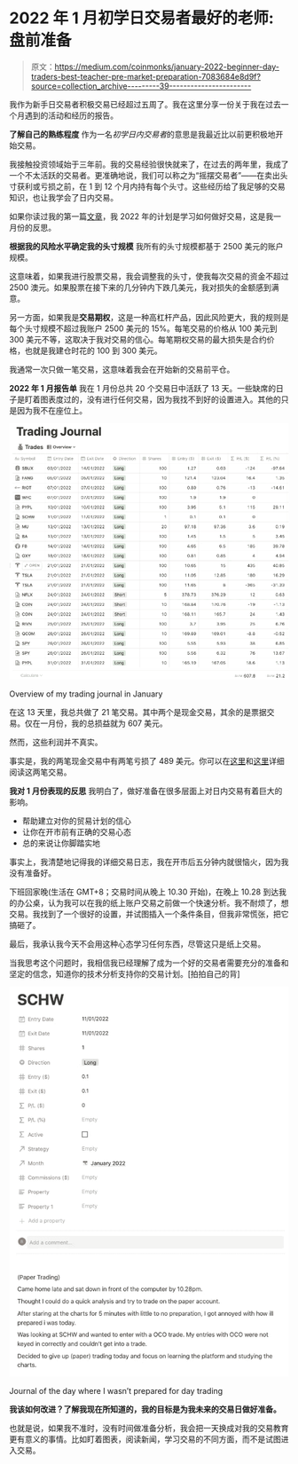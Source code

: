 # 2022 年 1 月初学日交易者最好的老师:盘前准备

> 原文：<https://medium.com/coinmonks/january-2022-beginner-day-traders-best-teacher-pre-market-preparation-7083684e8d9f?source=collection_archive---------39----------------------->

我作为新手日交易者积极交易已经超过五周了。我在这里分享一份关于我在过去一个月遇到的活动和经历的报告。

**了解自己的熟练程度** 作为一名*初学日内交易者*的意思是我最近比以前更积极地开始交易。

我接触投资领域始于三年前。我的交易经验很快就来了，在过去的两年里，我成了一个不太活跃的交易者。更准确地说，我们可以称之为“摇摆交易者”——在卖出头寸获利或亏损之前，在 1 到 12 个月内持有每个头寸。这些经历给了我足够的交易知识，也让我学会了日内交易。

如果你读过我的第一篇[文章](/@bethmusings/learning-to-trade-stocks-for-a-second-income-as-a-beginner-606a8738eb68)，我 2022 年的计划是学习如何做好交易，这是我一月份的反思。

**根据我的风险水平确定我的头寸规模** 我所有的头寸规模都基于 2500 美元的账户规模。

这意味着，如果我进行股票交易，我会调整我的头寸，使我每次交易的资金不超过 2500 澳元。如果股票在接下来的几分钟内下跌几美元，我对损失的金额感到满意。

另一方面，如果我是**交易期权**，这是一种高杠杆产品，因此风险更大，我的规则是每个头寸规模不超过我账户 2500 美元的 15%。每笔交易的价格从 100 美元到 300 美元不等，这取决于我对交易的信心。每笔期权交易的最大损失是合约价格，也就是我建仓时花的 100 到 300 美元。

我通常一次只做一笔交易，这意味着我会在开始新的交易前平仓。

**2022 年 1 月报告单** 我在 1 月份总共 20 个交易日中活跃了 13 天。一些缺席的日子是盯着图表度过的，没有进行任何交易，因为我找不到好的设置进入。其他的只是因为我不在座位上。

![](img/76a31589aede300ba7ec0b8c2615f611.png)

Overview of my trading journal in January

在这 13 天里，我总共做了 21 笔交易。其中两个是现金交易，其余的是票据交易。仅在一月份，我的总损益就为 607 美元。

然而，这些利润并不真实。

事实是，我的两笔现金交易中有两笔亏损了 489 美元。你可以在[这里](/@bethmusings/my-first-trade-of-the-year-failed-terribly-even-with-a-plan-and-this-is-why-72720bc47e42)和[这里](/@bethmusings/making-money-on-paper-made-me-confident-so-much-that-i-lost-real-cash-ffc4bde3dc78)详细阅读这两笔交易。

**我对 1 月份表现的反思** 我明白了，做好准备在很多层面上对日内交易有着巨大的影响。

*   帮助建立对你的贸易计划的信心
*   让你在开市前有正确的交易心态
*   总的来说让你脚踏实地

事实上，我清楚地记得我的详细交易日志，我在开市后五分钟内就很恼火，因为我没有准备好。

下班回家晚(生活在 GMT+8；交易时间从晚上 10.30 开始)，在晚上 10.28 到达我的办公桌，认为我可以在我的纸上账户交易之前做一个快速分析。我不耐烦了，想交易。我找到了一个很好的设置，并试图插入一个条件条目，但我非常慌张，把它搞砸了。

最后，我承认我今天不会用这种心态学习任何东西，尽管这只是纸上交易。

当我思考这个问题时，我相信我已经理解了成为一个好的交易者需要充分的准备和坚定的信念，知道你的技术分析支持你的交易计划。[拍拍自己的背]

![](img/9d4f60716c036990d52e8889e41c0367.png)

Journal of the day where I wasn’t prepared for day trading

**我该如何改进？了解我现在所知道的，我的目标是为我未来的交易日做好准备。**

也就是说，如果我不准时，没有时间做准备分析，我会把一天换成对我的交易教育更有意义的事情。比如盯着图表，阅读新闻，学习交易的不同方面，而不是试图进入交易。